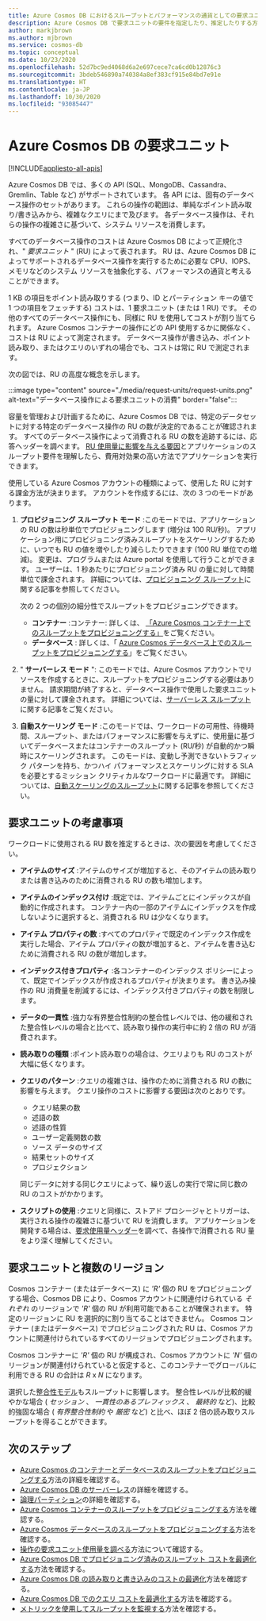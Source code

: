 ```yaml
---
title: Azure Cosmos DB におけるスループットとパフォーマンスの通貨としての要求ユニット
description: Azure Cosmos DB で要求ユニットの要件を指定したり、推定したりする方法について説明します
author: markjbrown
ms.author: mjbrown
ms.service: cosmos-db
ms.topic: conceptual
ms.date: 10/23/2020
ms.openlocfilehash: 52d7bc9ed4068d6a2e697cece7ca6cd0b12876c3
ms.sourcegitcommit: 3bdeb546890a740384a8ef383cf915e84bd7e91e
ms.translationtype: HT
ms.contentlocale: ja-JP
ms.lasthandoff: 10/30/2020
ms.locfileid: "93085447"
---
```

# <a name="request-units-in-azure-cosmos-db"></a>Azure Cosmos DB の要求ユニット
[!INCLUDE[appliesto-all-apis](includes/appliesto-all-apis.md)]

Azure Cosmos DB では、多くの API (SQL、MongoDB、Cassandra、Gremlin、Table など) がサポートされています。 各 API には、固有のデータベース操作のセットがあります。 これらの操作の範囲は、単純なポイント読み取り/書き込みから、複雑なクエリにまで及びます。 各データベース操作は、それらの操作の複雑さに基づいて、システム リソースを消費します。

すべてのデータベース操作のコストは Azure Cosmos DB によって正規化され、" *要求ユニット* " (RU) によって表されます。 RU は、Azure Cosmos DB によってサポートされるデータベース操作を実行するために必要な CPU、IOPS、メモリなどのシステム リソースを抽象化する、パフォーマンスの通貨と考えることができます。

1 KB の項目をポイント読み取りする (つまり、ID とパーティション キーの値で 1 つの項目をフェッチする) コストは、1 要求ユニット (または 1 RU) です。 その他のすべてのデータベース操作にも、同様に RU を使用してコストが割り当てられます。 Azure Cosmos コンテナーの操作にどの API 使用するかに関係なく、コストは RU によって測定されます。 データベース操作が書き込み、ポイント読み取り、またはクエリのいずれの場合でも、コストは常に RU で測定されます。

次の図では、RU の高度な概念を示します。

:::image type="content" source="./media/request-units/request-units.png" alt-text="データベース操作による要求ユニットの消費" border="false":::

容量を管理および計画するために、Azure Cosmos DB では、特定のデータセットに対する特定のデータベース操作の RU の数が決定的であることが確認されます。 すべてのデータベース操作によって消費される RU の数を追跡するには、応答ヘッダーを調べます。 [RU 使用量に影響を与える要因](request-units.md#request-unit-considerations)とアプリケーションのスループット要件を理解したら、費用対効果の高い方法でアプリケーションを実行できます。

使用している Azure Cosmos アカウントの種類によって、使用した RU に対する課金方法が決まります。 アカウントを作成するには、次の 3 つのモードがあります。

1. **プロビジョニング スループット モード** :このモードでは、アプリケーションの RU の数は秒単位でプロビジョニングします (増分は 100 RU/秒)。 アプリケーション用にプロビジョニング済みスループットをスケーリングするために、いつでも RU の値を増やしたり減らしたりできます (100 RU 単位での増減)。 変更は、プログラムまたは Azure portal を使用して行うことができます。 ユーザーは、1 秒あたりにプロビジョニング済み RU の量に対して時間単位で課金されます。 詳細については、[プロビジョニング スループット](set-throughput.md)に関する記事を参照してください。

   次の 2 つの個別の細分性でスループットをプロビジョニングできます。

   * **コンテナー** :コンテナー: 詳しくは、 [「Azure Cosmos コンテナー上でのスループットをプロビジョニングする」](how-to-provision-container-throughput.md)をご覧ください。
   * **データベース** : 詳しくは、「 [Azure Cosmos データベース上でのスループットをプロビジョニングする](how-to-provision-database-throughput.md)」をご覧ください。

2. " **サーバーレス モード** ": このモードでは、Azure Cosmos アカウントでリソースを作成するときに、スループットをプロビジョニングする必要はありません。 請求期間が終了すると、データベース操作で使用した要求ユニットの量に対して課金されます。 詳細については、[サーバーレス スループット](serverless.md)に関する記事をご覧ください。 

3. **自動スケーリング モード** :このモードでは、ワークロードの可用性、待機時間、スループット、またはパフォーマンスに影響を与えずに、使用量に基づいてデータベースまたはコンテナーのスループット (RU/秒) が自動的かつ瞬時にスケーリングされます。 このモードは、変動し予測できないトラフィック パターンを持ち、かつハイ パフォーマンスとスケーリングに対する SLA を必要とするミッション クリティカルなワークロードに最適です。 詳細については、[自動スケーリングのスループット](provision-throughput-autoscale.md)に関する記事を参照してください。 

## <a name="request-unit-considerations"></a>要求ユニットの考慮事項

ワークロードに使用される RU 数を推定するときは、次の要因を考慮してください。

* **アイテムのサイズ** :アイテムのサイズが増加すると、そのアイテムの読み取りまたは書き込みのために消費される RU の数も増加します。

* **アイテムのインデックス付け** :既定では、アイテムごとにインデックスが自動的に作成されます。 コンテナー内の一部のアイテムにインデックスを作成しないように選択すると、消費される RU は少なくなります。

* **アイテム プロパティの数** :すべてのプロパティで既定のインデックス作成を実行した場合、アイテム プロパティの数が増加すると、アイテムを書き込むために消費される RU の数が増加します。

* **インデックス付きプロパティ** :各コンテナーのインデックス ポリシーによって、既定でインデックスが作成されるプロパティが決まります。 書き込み操作の RU 消費量を削減するには、インデックス付きプロパティの数を制限します。

* **データの一貫性** :強力な有界整合性制約の整合性レベルでは、他の緩和された整合性レベルの場合と比べて、読み取り操作の実行中に約 2 倍の RU が消費されます。

* **読み取りの種類** :ポイント読み取りの場合は、クエリよりも RU のコストが大幅に低くなります。

* **クエリのパターン** :クエリの複雑さは、操作のために消費される RU の数に影響を与えます。 クエリ操作のコストに影響する要因は次のとおりです。 
 
  * クエリ結果の数
  * 述語の数
  * 述語の性質
  * ユーザー定義関数の数
  * ソース データのサイズ
  * 結果セットのサイズ
  * プロジェクション

  同じデータに対する同じクエリによって、繰り返しの実行で常に同じ数の RU のコストがかかります。

* **スクリプトの使用** :クエリと同様に、ストアド プロシージャとトリガーは、実行される操作の複雑さに基づいて RU を消費します。 アプリケーションを開発する場合は、[要求使用量ヘッダー](./optimize-cost-reads-writes.md#measuring-the-ru-charge-of-a-request)を調べて、各操作で消費される RU 量をより深く理解してください。

## <a name="request-units-and-multiple-regions"></a>要求ユニットと複数のリージョン

Cosmos コンテナー (またはデータベース) に *'R'* 個の RU をプロビジョニングする場合、Cosmos DB により、Cosmos アカウントに関連付けられている *それぞれ* のリージョンで *'R'* 個の RU が利用可能であることが確保されます。 特定のリージョンに RU を選択的に割り当てることはできません。 Cosmos コンテナー (またはデータベース) でプロビジョニングされた RU は、Cosmos アカウントに関連付けられているすべてのリージョンでプロビジョニングされます。

Cosmos コンテナーに *'R'* 個の RU が構成され、Cosmos アカウントに *'N'* 個のリージョンが関連付けられていると仮定すると、このコンテナーでグローバルに利用できる RU の合計は *R* x *N* になります。

選択した[整合性モデル](consistency-levels.md)もスループットに影響します。 整合性レベルが比較的緩やかな場合 ( *セッション* 、 *一貫性のあるプレフィックス* 、 *最終的* など)、比較的強固な場合 ( *有界整合性制約* や *厳密* など) と比べ、ほぼ 2 倍の読み取りスループットを得ることができます。

## <a name="next-steps"></a>次のステップ

- [Azure Cosmos のコンテナーとデータベースのスループットをプロビジョニングする](set-throughput.md)方法の詳細を確認する。
- [Azure Cosmos DB のサーバーレス](serverless.md)の詳細を確認する。
- [論理パーティション](./partitioning-overview.md)の詳細を確認する。
- [Azure Cosmos コンテナーのスループットをプロビジョニングする](how-to-provision-container-throughput.md)方法を確認する。
- [Azure Cosmos データベースのスループットをプロビジョニングする](how-to-provision-database-throughput.md)方法を確認する。
- [操作の要求ユニット使用量を調べる](find-request-unit-charge.md)方法について確認する。
- [Azure Cosmos DB でプロビジョニング済みのスループット コストを最適化する](optimize-cost-throughput.md)方法を確認する。
- [Azure Cosmos DB の読み取りと書き込みのコストの最適化](optimize-cost-reads-writes.md)方法を確認する。
- [Azure Cosmos DB でのクエリ コストを最適化する](./optimize-cost-reads-writes.md)方法を確認する。
- [メトリックを使用してスループットを監視する](use-metrics.md)方法を確認する。